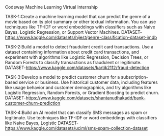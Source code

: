 Codeway Machine Learning Virtual Internship

TASK-1:Create a machine learning model that can predict the genre of a
       movie based on its plot summary or other textual information. You
       can use techniques like TF-IDF or word embeddings with classifiers
       such as Naive Bayes, Logistic Regression, or Support Vector
       Machines.
       DATASET-https://www.kaggle.com/datasets/hijest/genre-classification-dataset-imdb

TASK-2:Build a model to detect fraudulent credit card transactions. Use a
       dataset containing information about credit card transactions, and
       experiment with algorithms like Logistic Regression, Decision Trees,
       or Random Forests to classify transactions as fraudulent or legitimate.
       DATASET-https://www.kaggle.com/datasets/kartik2112/fraud-detection

TASK-3:Develop a model to predict customer churn for a subscription- based
       service or business. Use historical customer data, including features like
       usage behavior and customer demographics, and try algorithms like
       Logistic Regression, Random Forests, or Gradient Boosting to predict
       churn.
       DATASET-https://www.kaggle.com/datasets/shantanudhakadd/bank-customer-churn-prediction

TASK-4:Build an AI model that can classify SMS messages as spam or
       legitimate. Use techniques like TF-IDF or word embeddings with
       classifiers like Naive Bayes, Logistic
       DATASET-https://www.kaggle.com/datasets/uciml/sms-spam-collection-dataset
       

